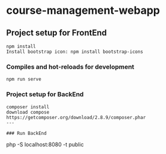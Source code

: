 # course-management-webapp

## Project setup for FrontEnd
```
npm install
Install bootstrap icon: npm install bootstrap-icons
```

### Compiles and hot-reloads for development
```
npm run serve
```

### Project setup for BackEnd
```
composer install
download compose
https://getcomposer.org/download/2.8.9/composer.phar
---

### Run BackEnd
```
php -S localhost:8080 -t public
```


